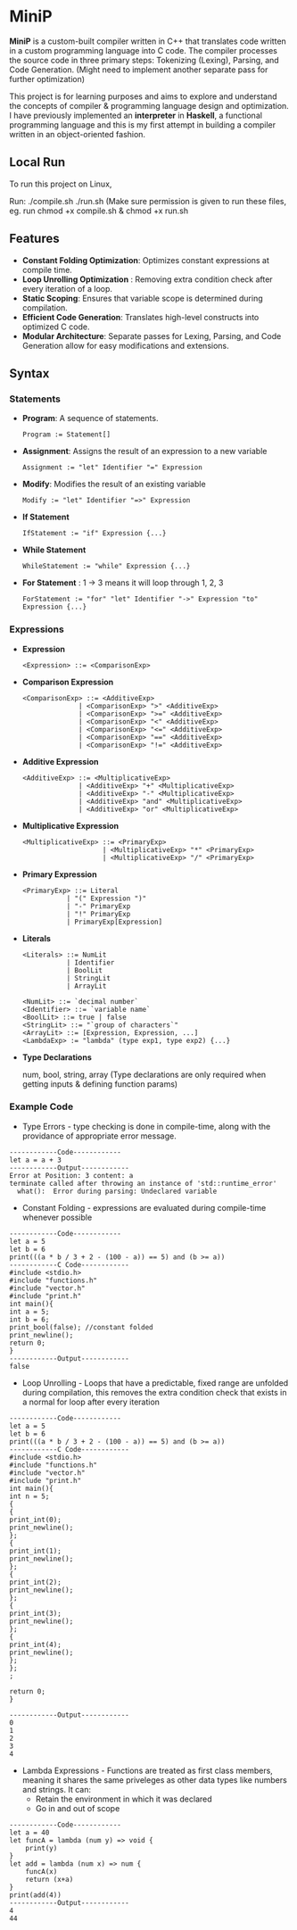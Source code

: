 # MiniP

**MiniP** is a custom-built compiler written in C++ that translates code written in a custom programming language into C code. The compiler processes the source code in three primary steps: Tokenizing (Lexing), Parsing, and Code Generation. (Might need to implement another separate pass for further optimization)

This project is for learning purposes and aims to explore and understand the concepts of compiler & programming language design and optimization. I have previously implemented an **interpreter** in **Haskell**, a functional programming language and this is my first attempt in building a compiler written in an object-oriented fashion.

## Local Run
To run this project on Linux,

Run:
    ./compile.sh
    ./run.sh
    (Make sure permission is given to run these files, eg. run chmod +x compile.sh & chmod +x run.sh
## Features

- **Constant Folding Optimization**: Optimizes constant expressions at compile time.
- **Loop Unrolling Optimization** : Removing extra condition check after every iteration of a loop.
- **Static Scoping**: Ensures that variable scope is determined during compilation.
- **Efficient Code Generation**: Translates high-level constructs into optimized C code.
- **Modular Architecture**: Separate passes for Lexing, Parsing, and Code Generation allow for easy modifications and extensions.
## Syntax

### Statements

- **Program**: A sequence of statements.
  ```plaintext
  Program := Statement[]
- **Assignment**: Assigns the result of an expression to a new variable
  ```plaintext
  Assignment := "let" Identifier "=" Expression
- **Modify**: Modifies the result of an existing variable
  ```plaintext
  Modify := "let" Identifier "=>" Expression
- **If Statement**
  ```plaintext
  IfStatement := "if" Expression {...}
- **While Statement**
  ```plaintext
  WhileStatement := "while" Expression {...}
- **For Statement** : 1 -> 3 means it will loop through 1, 2, 3
  ```plaintext
  ForStatement := "for" "let" Identifier "->" Expression "to" Expression {...}
  
### Expressions

- **Expression**
  ```plaintext
  <Expression> ::= <ComparisonExp>
- **Comparison Expression**
  ```plaintext
  <ComparisonExp> ::= <AdditiveExp> 
                | <ComparisonExp> ">" <AdditiveExp>
                | <ComparisonExp> ">=" <AdditiveExp>
                | <ComparisonExp> "<" <AdditiveExp>
                | <ComparisonExp> "<=" <AdditiveExp>
                | <ComparisonExp> "==" <AdditiveExp>
                | <ComparisonExp> "!=" <AdditiveExp>
  
- **Additive Expression**
  ```plaintext
  <AdditiveExp> ::= <MultiplicativeExp> 
                | <AdditiveExp> "+" <MultiplicativeExp>
                | <AdditiveExp> "-" <MultiplicativeExp>
                | <AdditiveExp> "and" <MultiplicativeExp>
                | <AdditiveExp> "or" <MultiplicativeExp>
- **Multiplicative Expression**
  ```plaintext
  <MultiplicativeExp> ::= <PrimaryExp>
                      | <MultiplicativeExp> "*" <PrimaryExp>
                      | <MultiplicativeExp> "/" <PrimaryExp>
- **Primary Expression**
  ```plaintext
  <PrimaryExp> ::= Literal
             | "(" Expression ")"
             | "-" PrimaryExp
             | "!" PrimaryExp
             | PrimaryExp[Expression]
- **Literals**
  ```plaintext
  <Literals> ::= NumLit
             | Identifier
             | BoolLit
             | StringLit
             | ArrayLit

  <NumLit> ::= `decimal number`
  <Identifier> ::= `variable name`
  <BoolLit> ::= true | false
  <StringLit> ::= "`group of characters`"
  <ArrayLit> ::= [Expression, Expression, ...]
  <LambdaExp> := "lambda" (type exp1, type exp2) {...}
  
- **Type Declarations**

    num, bool, string, array (Type declarations are only required when getting inputs & defining function params)


### Example Code
- Type Errors - type checking is done in compile-time, along with the providance of appropriate error message.
```
------------Code------------
let a = a + 3
------------Output------------
Error at Position: 3 content: a
terminate called after throwing an instance of 'std::runtime_error'
  what():  Error during parsing: Undeclared variable
```

- Constant Folding - expressions are evaluated during compile-time whenever possible
```
------------Code------------
let a = 5
let b = 6
print(((a * b / 3 + 2 - (100 - a)) == 5) and (b >= a))
------------C Code------------
#include <stdio.h>
#include "functions.h"
#include "vector.h"
#include "print.h"
int main(){
int a = 5;
int b = 6;
print_bool(false); //constant folded
print_newline();
return 0;
}
------------Output------------
false
```
- Loop Unrolling - Loops that have a predictable, fixed range are unfolded during compilation, this removes the extra condition check that exists in a normal for loop after every iteration
```
------------Code------------
let a = 5
let b = 6
print(((a * b / 3 + 2 - (100 - a)) == 5) and (b >= a))
------------C Code------------
#include <stdio.h>
#include "functions.h"
#include "vector.h"
#include "print.h"
int main(){
int n = 5;
{
{
print_int(0);
print_newline();
};
{
print_int(1);
print_newline();
};
{
print_int(2);
print_newline();
};
{
print_int(3);
print_newline();
};
{
print_int(4);
print_newline();
};
};
;

return 0;
}

------------Output------------
0
1
2
3
4

```
- Lambda Expressions - Functions are treated as first class members, meaning it shares the same priveleges as other data types like numbers and strings. It can:
    - Retain the environment in which it was declared
    - Go in and out of scope
```
------------Code------------
let a = 40
let funcA = lambda (num y) => void {
    print(y)
}
let add = lambda (num x) => num {
    funcA(x)
    return (x+a)
}
print(add(4))
------------Output------------
4 
44
```

